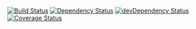 [![Build Status](https://travis-ci.org/ffossum/gamesite.svg?branch=master)](https://travis-ci.org/ffossum/gamesite)
[![Dependency Status](https://david-dm.org/ffossum/gamesite.svg)](https://david-dm.org/ffossum/gamesite)
[![devDependency Status](https://david-dm.org/ffossum/gamesite/dev-status.svg)](https://david-dm.org/ffossum/gamesite#info=devDependencies)
[![Coverage Status](https://coveralls.io/repos/github/ffossum/gamesite/badge.svg?branch=master)](https://coveralls.io/github/ffossum/gamesite?branch=master)
